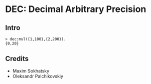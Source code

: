 DEC: Decimal Arbitrary Precision
================================

Intro
-----

```
> dec:mul({1,100},{2,200}).
{0,20}
```

Credits
-------

* Maxim Sokhatsky
* Oleksandr Palchikovskiy
